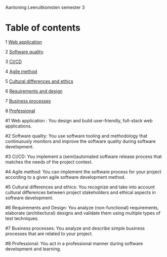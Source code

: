 Aantoning Leeruitkomsten semester 3

# Table of contents
1 [Web application](#WebApplicatie)

2 [Software quality](#Softwarequality)

3 [CI/CD](#CI/CD)

4 [Agile method](#Agilemethod)

5 [Cultural differences and ethics](#Culturaldifferencesandethics)

6 [Requirements and design](#Requirementsanddesign)

7 [Business processes](#Businessprocesses)

8 [Professional](#Professional)


#1	Web application : You design and build user-friendly, full-stack web applications. <a name="WebApplicatie"></a>


#2	Software quality: You use software tooling and methodology that continuously monitors and improve the software quality during software development. <a name="Softwarequality"></a>


#3	CI/CD: You implement a (semi)automated software release process that matches the needs of the project context. <a name="CI/CD"></a>


#4	Agile method: You can implement the software process for your project according to a given agile software development method. <a name="Agilemethod"></a>


#5	Cultural differences and ethics: You recognize and take into account cultural differences between project stakeholders and ethical aspects in software development. <a name="Culturaldifferencesandethics"></a>


#6	Requirements and Design: You analyze (non-functional) requirements, elaborate (architectural) designs and validate them using multiple types of test techniques. <a name="Requirementsanddesign"></a>


#7	Business processes: You analyze and describe simple business processes that are related to your project. <a name="Businessprocesses"></a>


#8	Professional: You act in a professional manner during software development and learning. <a name="Professional"></a>

